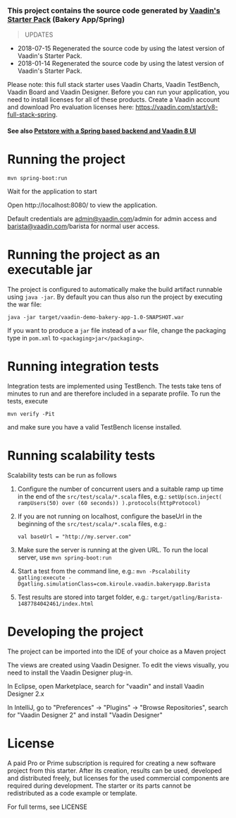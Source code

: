 ### This project contains the source code generated by [Vaadin's Starter Pack](https://vaadin.com/start) (Bakery App/Spring)

> UPDATES
* 2018-07-15  Regenerated the source code by using the latest version of Vaadin's Starter Pack.
* 2018-01-14  Regenerated the source code by using the latest version of Vaadin's Starter Pack.

Please note: this full stack starter uses Vaadin Charts, Vaadin TestBench, Vaadin Board and Vaadin Designer. Before you can run your application, you need to install licenses for all of these products.
Create a Vaadin account and download Pro evaluation licenses here: https://vaadin.com/start/v8-full-stack-spring.


#### See also [Petstore with a Spring based backend and Vaadin 8 UI](https://github.com/igor-baiborodine/jpetstore-6-vaadin-spring-boot)

# Running the project

`mvn spring-boot:run`

Wait for the application to start

Open http://localhost:8080/ to view the application.

Default credentials are admin@vaadin.com/admin for admin access and
barista@vaadin.com/barista for normal user access.

# Running the project as an executable jar

The project is configured to automatically make the build artifact runnable using `java -jar`.
By default you can thus also run the project by executing the war file:
```
java -jar target/vaadin-demo-bakery-app-1.0-SNAPSHOT.war
```

If you want to produce a `jar` file instead of a `war` file, change the packaging type in `pom.xml` to `<packaging>jar</packaging>`.

# Running integration tests

Integration tests are implemented using TestBench. The tests take tens of minutes to run and are therefore included in a separate profile. To run the tests, execute

`mvn verify -Pit`

and make sure you have a valid TestBench license installed.

# Running scalability tests

Scalability tests can be run as follows

1. Configure the number of concurrent users and a suitable ramp up time in the end of the `src/test/scala/*.scala` files, e.g.:
	```setUp(scn.inject( rampUsers(50) over (60 seconds)) ).protocols(httpProtocol)```

2. If you are not running on localhost, configure the baseUrl in the beginning of the `src/test/scala/*.scala` files, e.g.:

	```val baseUrl = "http://my.server.com"```

3. Make sure the server is running at the given URL. To run the local server, use
  ```mvn spring-boot:run```

4. Start a test from the command line, e.g.:
	 ```mvn -Pscalability gatling:execute -Dgatling.simulationClass=com.kiroule.vaadin.bakeryapp.Barista```

5. Test results are stored into target folder, e.g.:
	```target/gatling/Barista-1487784042461/index.html```

# Developing the project

The project can be imported into the IDE of your choice as a Maven project

The views are created using Vaadin Designer. To edit the views visually,
you need to install the Vaadin Designer plug-in.

In Eclipse, open Marketplace, search for "vaadin" and install Vaadin
Designer 2.x

In IntelliJ, go to "Preferences" -> "Plugins" -> "Browse Repositories",
search for "Vaadin Designer 2" and install "Vaadin Designer"

# License
A paid Pro or Prime subscription is required for creating a new software project from this starter. After its creation, results can be used, developed and distributed freely, but licenses for the used commercial components are required during development. The starter or its parts cannot be redistributed as a code example or template.

For full terms, see LICENSE
